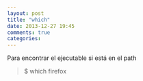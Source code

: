 ```yaml
---
layout: post
title: "which"
date: 2013-12-27 19:45
comments: true
categories: 
---
```

Para encontrar el ejecutable si está en el path

>$ which firefox

